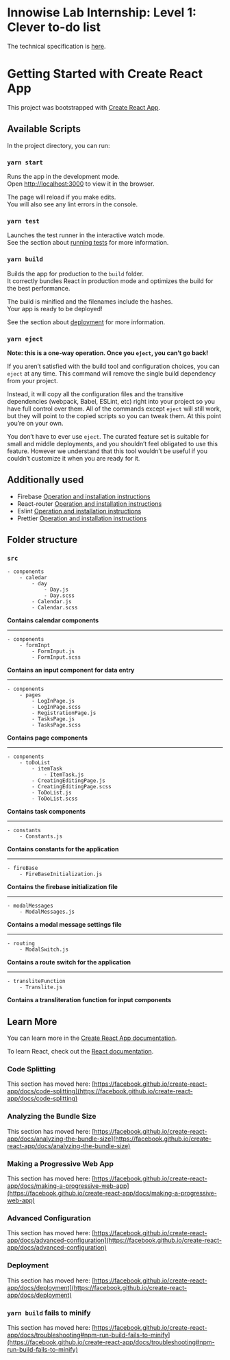 # Innowise Lab Internship: Level 1: Clever to-do list

The technical specification is [here](https://docs.google.com/document/d/1heFuihWrsw14bCpUdr6fla9ysqE6IrsobSMKAOpBiKA/edit).

# Getting Started with Create React App

This project was bootstrapped with [Create React App](https://github.com/facebook/create-react-app).

## Available Scripts

In the project directory, you can run:

### `yarn start`

Runs the app in the development mode.\
Open [http://localhost:3000](http://localhost:3000) to view it in the browser.

The page will reload if you make edits.\
You will also see any lint errors in the console.

### `yarn test`

Launches the test runner in the interactive watch mode.\
See the section about [running tests](https://facebook.github.io/create-react-app/docs/running-tests) for more information.

### `yarn build`

Builds the app for production to the `build` folder.\
It correctly bundles React in production mode and optimizes the build for the best performance.

The build is minified and the filenames include the hashes.\
Your app is ready to be deployed!

See the section about [deployment](https://facebook.github.io/create-react-app/docs/deployment) for more information.

### `yarn eject`

**Note: this is a one-way operation. Once you `eject`, you can’t go back!**

If you aren’t satisfied with the build tool and configuration choices, you can `eject` at any time. This command will remove the single build dependency from your project.

Instead, it will copy all the configuration files and the transitive dependencies (webpack, Babel, ESLint, etc) right into your project so you have full control over them. All of the commands except `eject` will still work, but they will point to the copied scripts so you can tweak them. At this point you’re on your own.

You don’t have to ever use `eject`. The curated feature set is suitable for small and middle deployments, and you shouldn’t feel obligated to use this feature. However we understand that this tool wouldn’t be useful if you couldn’t customize it when you are ready for it.

## Additionally used

- Firebase [Operation and installation instructions](https://firebase.google.com/)
- React-router [Operation and installation instructions](https://reactrouter.com/)
- Eslint [Operation and installation instructions](https://www.npmjs.com/package/eslint)
- Prettier [Operation and installation instructions](https://www.npmjs.com/package/prettier)

## Folder structure

### `src`

    - conponents
        - caledar
            - day
                - Day.js
                - Day.scss
            - Calendar.js
            - Calendar.scss

**Contains calendar components**

-----

    - conponents
        - formInpt
            - FormInput.js
            - FormInput.scss

**Contains an input component for data entry**

-----

    - conponents
        - pages
            - LogInPage.js
            - LogInPage.scss
            - RegistrationPage.js
            - TasksPage.js
            - TasksPage.scss

**Contains page components**

-----

    - conponents
        - toDoList
            - itemTask
                - ItemTask.js
            - CreatingEditingPage.js
            - CreatingEditingPage.scss
            - ToDoList.js
            - ToDoList.scss

**Contains task components**

-----

    - constants
        - Constants.js

**Contains constants for the application**

----

    - fireBase
        - FireBaseInitialization.js

**Contains the firebase initialization file**

-----

    - modalMessages
        - ModalMessages.js

**Contains a modal message settings file**

-----

    - routing
        - ModalSwitch.js

**Contains a route switch for the application**

-----

    - transliteFunction
        - Translite.js

**Contains a transliteration function for input components**

## Learn More

You can learn more in the [Create React App documentation](https://facebook.github.io/create-react-app/docs/getting-started).

To learn React, check out the [React documentation](https://reactjs.org/).

### Code Splitting

This section has moved here: [https://facebook.github.io/create-react-app/docs/code-splitting](https://facebook.github.io/create-react-app/docs/code-splitting)

### Analyzing the Bundle Size

This section has moved here: [https://facebook.github.io/create-react-app/docs/analyzing-the-bundle-size](https://facebook.github.io/create-react-app/docs/analyzing-the-bundle-size)

### Making a Progressive Web App

This section has moved here: [https://facebook.github.io/create-react-app/docs/making-a-progressive-web-app](https://facebook.github.io/create-react-app/docs/making-a-progressive-web-app)

### Advanced Configuration

This section has moved here: [https://facebook.github.io/create-react-app/docs/advanced-configuration](https://facebook.github.io/create-react-app/docs/advanced-configuration)

### Deployment

This section has moved here: [https://facebook.github.io/create-react-app/docs/deployment](https://facebook.github.io/create-react-app/docs/deployment)

### `yarn build` fails to minify

This section has moved here: [https://facebook.github.io/create-react-app/docs/troubleshooting#npm-run-build-fails-to-minify](https://facebook.github.io/create-react-app/docs/troubleshooting#npm-run-build-fails-to-minify)
